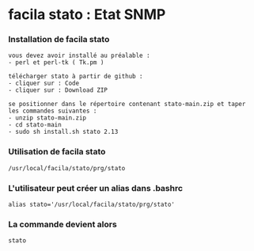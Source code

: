 # facila stato : Etat SNMP
### Installation de facila stato
```
vous devez avoir installé au préalable :
- perl et perl-tk ( Tk.pm )

télécharger stato à partir de github :
- cliquer sur : Code
- cliquer sur : Download ZIP

se positionner dans le répertoire contenant stato-main.zip et taper les commandes suivantes :
- unzip stato-main.zip
- cd stato-main
- sudo sh install.sh stato 2.13
```
### Utilisation de facila stato
```
/usr/local/facila/stato/prg/stato
```
### L'utilisateur peut créer un alias dans .bashrc
```
alias stato='/usr/local/facila/stato/prg/stato'
```
### La commande devient alors
```
stato
```
